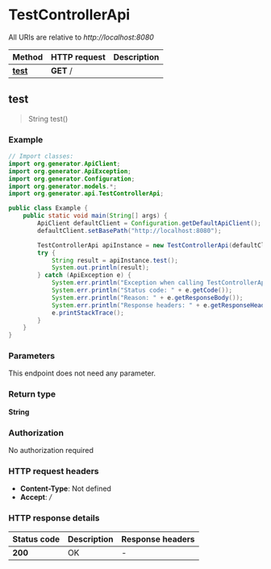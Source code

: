 # TestControllerApi

All URIs are relative to *http://localhost:8080*

| Method | HTTP request | Description |
|------------- | ------------- | -------------|
| [**test**](TestControllerApi.md#test) | **GET** / |  |



## test

> String test()



### Example

```java
// Import classes:
import org.generator.ApiClient;
import org.generator.ApiException;
import org.generator.Configuration;
import org.generator.models.*;
import org.generator.api.TestControllerApi;

public class Example {
    public static void main(String[] args) {
        ApiClient defaultClient = Configuration.getDefaultApiClient();
        defaultClient.setBasePath("http://localhost:8080");

        TestControllerApi apiInstance = new TestControllerApi(defaultClient);
        try {
            String result = apiInstance.test();
            System.out.println(result);
        } catch (ApiException e) {
            System.err.println("Exception when calling TestControllerApi#test");
            System.err.println("Status code: " + e.getCode());
            System.err.println("Reason: " + e.getResponseBody());
            System.err.println("Response headers: " + e.getResponseHeaders());
            e.printStackTrace();
        }
    }
}
```

### Parameters

This endpoint does not need any parameter.

### Return type

**String**

### Authorization

No authorization required

### HTTP request headers

- **Content-Type**: Not defined
- **Accept**: */*


### HTTP response details
| Status code | Description | Response headers |
|-------------|-------------|------------------|
| **200** | OK |  -  |

